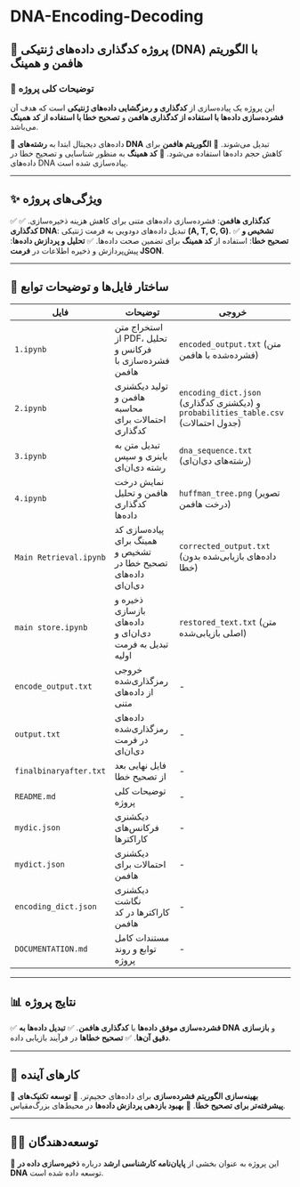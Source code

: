 # DNA-Encoding-Decoding

## 🎯 پروژه کدگذاری داده‌های ژنتیکی (DNA) با الگوریتم هافمن و همینگ

### 📖 توضیحات کلی پروژه
این پروژه یک پیاده‌سازی از **کدگذاری و رمزگشایی داده‌های ژنتیکی** است که هدف آن **فشرده‌سازی داده‌ها با استفاده از کدگذاری هافمن** و **تصحیح خطا با استفاده از کد همینگ** می‌باشد.

🔹 داده‌های دیجیتال ابتدا به **رشته‌های DNA** تبدیل می‌شوند.
🔹 **الگوریتم هافمن** برای کاهش حجم داده‌ها استفاده می‌شود.
🔹 **کد همینگ** به منظور شناسایی و تصحیح خطا در داده‌های DNA پیاده‌سازی شده است.

---
## ✨ ویژگی‌های پروژه
✅ **کدگذاری هافمن**: فشرده‌سازی داده‌های متنی برای کاهش هزینه ذخیره‌سازی.
✅ **کدگذاری DNA**: تبدیل داده‌های دودویی به فرمت ژنتیکی **(A, T, C, G)**.
✅ **تشخیص و تصحیح خطا**: استفاده از **کد همینگ** برای تضمین صحت داده‌ها.
✅ **تحلیل و پردازش داده‌ها**: پیش‌پردازش و ذخیره اطلاعات در **فرمت JSON**.

---



## 📂 ساختار فایل‌ها و توضیحات توابع

| فایل | توضیحات | خروجی |
|------|---------|--------|
| `1.ipynb` | استخراج متن از PDF، تحلیل فرکانس و فشرده‌سازی با هافمن | `encoded_output.txt` (متن فشرده‌شده با هافمن) |
| `2.ipynb` | تولید دیکشنری هافمن و محاسبه احتمالات برای کدگذاری | `encoding_dict.json` (دیکشنری کدگذاری) و `probabilities_table.csv` (جدول احتمالات) |
| `3.ipynb` | تبدیل متن به باینری و سپس رشته دی‌ان‌ای | `dna_sequence.txt` (رشته‌های دی‌ان‌ای) |
| `4.ipynb` | نمایش درخت هافمن و تحلیل کدگذاری داده‌ها | `huffman_tree.png` (تصویر درخت هافمن) |
| `Main Retrieval.ipynb` | پیاده‌سازی کد همینگ برای تشخیص و تصحیح خطا در داده‌های دی‌ان‌ای | `corrected_output.txt` (داده‌های بازیابی‌شده بدون خطا) |
| `main store.ipynb` | ذخیره و بازسازی داده‌های دی‌ان‌ای و تبدیل به فرمت اولیه | `restored_text.txt` (متن اصلی بازیابی‌شده) |
| `encode_output.txt` | خروجی رمزگذاری‌شده از داده‌های متنی | - |
| `output.txt` | داده‌های رمزگذاری‌شده در فرمت دی‌ان‌ای | - |
| `finalbinaryafter.txt` | فایل نهایی بعد از تصحیح خطا | - |
| `README.md` | توضیحات کلی پروژه | - |
| `mydic.json` | دیکشنری فرکانس‌های کاراکترها | - |
| `mydict.json` | دیکشنری احتمالات برای هافمن | - |
| `encoding_dict.json` | دیکشنری نگاشت کاراکترها در کد هافمن | - |
| `DOCUMENTATION.md` | مستندات کامل توابع و روند پروژه | - |


---
## 📊 نتایج پروژه
✅ **فشرده‌سازی موفق داده‌ها** با **کدگذاری هافمن**.
✅ **تبدیل داده‌ها به DNA** و **بازسازی دقیق آن‌ها**.
✅ **تصحیح خطاها** در فرآیند بازیابی داده.

---
## 🔮 کارهای آینده
📌 **بهینه‌سازی الگوریتم فشرده‌سازی** برای داده‌های حجیم‌تر.
📌 **توسعه تکنیک‌های پیشرفته‌تر برای تصحیح خطا**.
📌 **بهبود بازدهی پردازش داده‌ها** در محیط‌های بزرگ‌مقیاس.

---
## 👨‍💻 توسعه‌دهندگان
📩 این پروژه به عنوان بخشی از **پایان‌نامه کارشناسی ارشد** درباره **ذخیره‌سازی داده در DNA** توسعه داده شده است.

